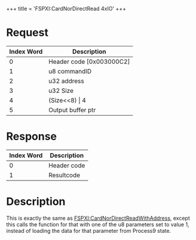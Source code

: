 +++
title = 'FSPXI:CardNorDirectRead 4xIO'
+++

# Request

| Index Word | Description                |
|------------|----------------------------|
| 0          | Header code \[0x003000C2\] |
| 1          | u8 commandID               |
| 2          | u32 address                |
| 3          | u32 Size                   |
| 4          | (Size\<\<8) \| 4           |
| 5          | Output buffer ptr          |

# Response

| Index Word | Description |
|------------|-------------|
| 0          | Header code |
| 1          | Resultcode  |

# Description

This is exactly the same as
[FSPXI:CardNorDirectReadWithAddress](FSPXI:CardNorDirectReadWithAddress "wikilink"),
except this calls the function for that with one of the u8 parameters
set to value 1, instead of loading the data for that parameter from
Process9 state.
